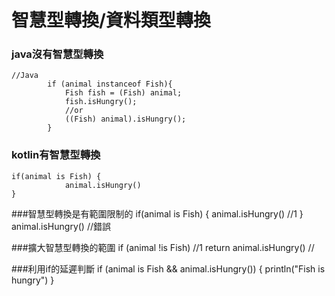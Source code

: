 # 智慧型轉換/資料類型轉換
### java沒有智慧型轉換
	//Java
	        if (animal instanceof Fish){
	            Fish fish = (Fish) animal;
	            fish.isHungry();
	            //or
	            ((Fish) animal).isHungry();
	        }
	
### kotlin有智慧型轉換
	if(animal is Fish) {
	            animal.isHungry()
	}
	
###智慧型轉換是有範圍限制的
	if(animal is Fish) {
	            animal.isHungry() //1
	 }
	 animal.isHungry() //錯誤

###擴大智慧型轉換的範圍
	 if (animal !is Fish) //1
	           return
	 animal.isHungry() //
	 
###利用if的延遲判斷
	if (animal is Fish && animal.isHungry()) {
	            println("Fish is hungry")
	}
	  

